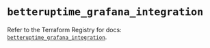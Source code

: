 # `betteruptime_grafana_integration`

Refer to the Terraform Registry for docs: [`betteruptime_grafana_integration`](https://registry.terraform.io/providers/betterstackhq/better-uptime/0.20.4/docs/resources/betteruptime_grafana_integration).
